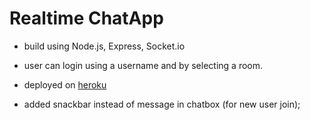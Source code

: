 # Realtime ChatApp

* build using Node.js, Express, Socket.io
* user can login using a username and by selecting a room.
* deployed on [heroku](https://pure-wave-21818.herokuapp.com/)

* added snackbar instead of message in chatbox (for new user join);